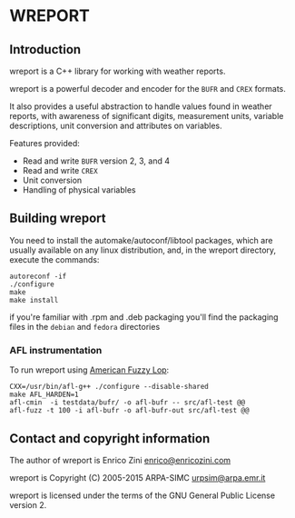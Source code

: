 # WREPORT

## Introduction

wreport is a C++ library for working with weather reports.

wreport is a powerful decoder and encoder for the `BUFR` and `CREX` formats.

It also provides a useful abstraction to handle values found in weather
reports, with awareness of significant digits, measurement units, variable
descriptions, unit conversion and attributes on variables.

Features provided:

- Read and write `BUFR` version 2, 3, and 4
- Read and write `CREX`
- Unit conversion
- Handling of physical variables

## Building wreport

You need to install the automake/autoconf/libtool packages, which are usually 
available on any linux distribution, and, in the wreport directory, execute 
the commands:

    autoreconf -if 
    ./configure
    make
    make install

if you're familiar with .rpm and .deb packaging you'll find the packaging 
files in the `debian` and `fedora` directories

### AFL instrumentation

To run wreport using [American Fuzzy Lop](http://lcamtuf.coredump.cx/afl/):

    CXX=/usr/bin/afl-g++ ./configure --disable-shared
    make AFL_HARDEN=1
    afl-cmin  -i testdata/bufr/ -o afl-bufr -- src/afl-test @@
    afl-fuzz -t 100 -i afl-bufr -o afl-bufr-out src/afl-test @@

## Contact and copyright information

The author of wreport is Enrico Zini <enrico@enricozini.com>

wreport is Copyright (C) 2005-2015 ARPA-SIMC <urpsim@arpa.emr.it>

wreport is licensed under the terms of the GNU General Public License version
2.
